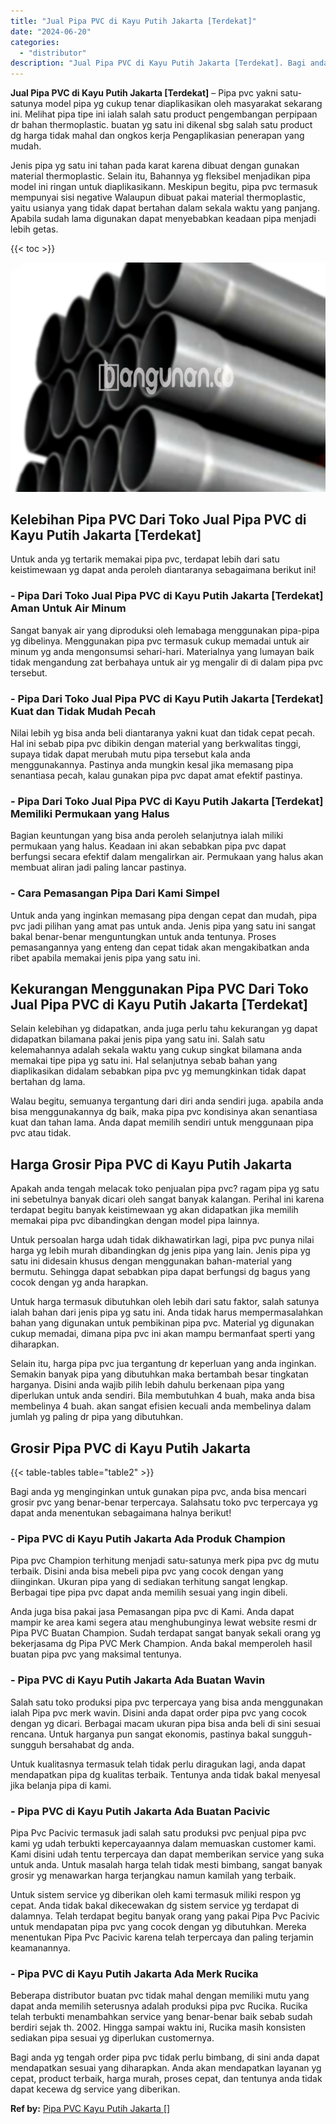 ```yaml
---
title: "Jual Pipa PVC di Kayu Putih Jakarta [Terdekat]"
date: "2024-06-20"
categories: 
  - "distributor"
description: "Jual Pipa PVC di Kayu Putih Jakarta [Terdekat]. Bagi anda yg tengah order pipa pvc tidak perlu bimbang, di sini anda dapat mendapatkan sesuai yang diharapkan..."
---
```


**Jual Pipa PVC di Kayu Putih Jakarta \[Terdekat\]** – Pipa pvc yakni satu-satunya model pipa yg cukup tenar diaplikasikan oleh masyarakat sekarang ini. Melihat pipa tipe ini ialah salah satu product pengembangan perpipaan dr bahan thermoplastic. buatan yg satu ini dikenal sbg salah satu product dg harga tidak mahal dan ongkos kerja Pengaplikasian penerapan yang mudah.

Jenis pipa yg satu ini tahan pada karat karena dibuat dengan gunakan material thermoplastic. Selain itu, Bahannya yg fleksibel menjadikan pipa model ini ringan untuk diaplikasikann. Meskipun begitu, pipa pvc termasuk mempunyai sisi negative Walaupun dibuat pakai material thermoplastic, yaitu usianya yang tidak dapat bertahan dalam sekala waktu yang panjang. Apabila sudah lama digunakan dapat menyebabkan keadaan pipa menjadi lebih getas.

{{< toc >}}

![Jual Pipa PVC di Kayu Putih Jakarta [Terdekat]](/images/jaul-pipa-pvc-59.png)

## Kelebihan Pipa PVC Dari Toko Jual Pipa PVC di Kayu Putih Jakarta \[Terdekat\]

Untuk anda yg tertarik memakai pipa pvc, terdapat lebih dari satu keistimewaan yg dapat anda peroleh diantaranya sebagaimana berikut ini!

### \- Pipa Dari Toko Jual Pipa PVC di Kayu Putih Jakarta \[Terdekat\] Aman Untuk Air Minum

Sangat banyak air yang diproduksi oleh lemabaga menggunakan pipa-pipa yg dibelinya. Menggunakan pipa pvc termasuk cukup memadai untuk air minum yg anda mengonsumsi sehari-hari. Materialnya yang lumayan baik tidak mengandung zat berbahaya untuk air yg mengalir di di dalam pipa pvc tersebut.

### \- Pipa Dari Toko Jual Pipa PVC di Kayu Putih Jakarta \[Terdekat\] Kuat dan Tidak Mudah Pecah

Nilai lebih yg bisa anda beli diantaranya yakni kuat dan tidak cepat pecah. Hal ini sebab pipa pvc dibikin dengan material yang berkwalitas tinggi, supaya tidak dapat merubah mutu pipa tersebut kala anda menggunakannya. Pastinya anda mungkin kesal jika memasang pipa senantiasa pecah, kalau gunakan pipa pvc dapat amat efektif pastinya.

### \- Pipa Dari Toko Jual Pipa PVC di Kayu Putih Jakarta \[Terdekat\] Memiliki Permukaan yang Halus

Bagian keuntungan yang bisa anda peroleh selanjutnya ialah miliki permukaan yang halus. Keadaan ini akan sebabkan pipa pvc dapat berfungsi secara efektif dalam mengalirkan air. Permukaan yang halus akan membuat aliran jadi paling lancar pastinya.

### \- Cara Pemasangan Pipa Dari Kami Simpel

Untuk anda yang inginkan memasang pipa dengan cepat dan mudah, pipa pvc jadi pilihan yang amat pas untuk anda. Jenis pipa yang satu ini sangat bakal benar-benar menguntungkan untuk anda tentunya. Proses pemasangannya yang enteng dan cepat tidak akan mengakibatkan anda ribet apabila memakai jenis pipa yang satu ini.

## Kekurangan Menggunakan Pipa PVC Dari Toko Jual Pipa PVC di Kayu Putih Jakarta \[Terdekat\]

Selain kelebihan yg didapatkan, anda juga perlu tahu kekurangan yg dapat didapatkan bilamana pakai jenis pipa yang satu ini. Salah satu kelemahannya adalah sekala waktu yang cukup singkat bilamana anda memakai tipe pipa yg satu ini. Hal selanjutnya sebab bahan yang diaplikasikan didalam sebabkan pipa pvc yg memungkinkan tidak dapat bertahan dg lama.

Walau begitu, semuanya tergantung dari diri anda sendiri juga. apabila anda bisa menggunakannya dg baik, maka pipa pvc kondisinya akan senantiasa kuat dan tahan lama. Anda dapat memilih sendiri untuk menggunaan pipa pvc atau tidak.

## Harga Grosir Pipa PVC di Kayu Putih Jakarta

Apakah anda tengah melacak toko penjualan pipa pvc? ragam pipa yg satu ini sebetulnya banyak dicari oleh sangat banyak kalangan. Perihal ini karena terdapat begitu banyak keistimewaan yg akan didapatkan jika memilih memakai pipa pvc dibandingkan dengan model pipa lainnya.

Untuk persoalan harga udah tidak dikhawatirkan lagi, pipa pvc punya nilai harga yg lebih murah dibandingkan dg jenis pipa yang lain. Jenis pipa yg satu ini didesain khusus dengan menggunakan bahan-material yang bermutu. Sehingga dapat sebabkan pipa dapat berfungsi dg bagus yang cocok dengan yg anda harapkan.

Untuk harga termasuk dibutuhkan oleh lebih dari satu faktor, salah satunya ialah bahan dari jenis pipa yg satu ini. Anda tidak harus mempermasalahkan bahan yang digunakan untuk pembikinan pipa pvc. Material yg digunakan cukup memadai, dimana pipa pvc ini akan mampu bermanfaat sperti yang diharapkan.

Selain itu, harga pipa pvc jua tergantung dr keperluan yang anda inginkan. Semakin banyak pipa yang dibutuhkan maka bertambah besar tingkatan harganya. Disini anda wajib pilih lebih dahulu berkenaan pipa yang diperlukan untuk anda sendiri. Bila membutuhkan 4 buah, maka anda bisa membelinya 4 buah. akan sangat efisien kecuali anda membelinya dalam jumlah yg paling dr pipa yang dibutuhkan.

## Grosir Pipa PVC di Kayu Putih Jakarta

{{< table-tables table="table2" >}}

Bagi anda yg menginginkan untuk gunakan pipa pvc, anda bisa mencari grosir pvc yang benar-benar terpercaya. Salahsatu toko pvc terpercaya yg dapat anda menentukan sebagaimana halnya berikut!

### \- Pipa PVC di Kayu Putih Jakarta Ada Produk Champion

Pipa pvc Champion terhitung menjadi satu-satunya merk pipa pvc dg mutu terbaik. Disini anda bisa mebeli pipa pvc yang cocok dengan yang diinginkan. Ukuran pipa yang di sediakan terhitung sangat lengkap. Berbagai tipe pipa pvc dapat anda memilih sesuai yang ingin dibeli.

Anda juga bisa pakai jasa Pemasangan pipa pvc di Kami. Anda dapat mampir ke area kami segera atau menghubunginya lewat website resmi dr Pipa PVC Buatan Champion. Sudah terdapat sangat banyak sekali orang yg bekerjasama dg Pipa PVC Merk Champion. Anda bakal memperoleh hasil buatan pipa pvc yang maksimal tentunya.

### \- Pipa PVC di Kayu Putih Jakarta Ada Buatan Wavin

Salah satu toko produksi pipa pvc terpercaya yang bisa anda menggunakan ialah Pipa pvc merk wavin. Disini anda dapat order pipa pvc yang cocok dengan yg dicari. Berbagai macam ukuran pipa bisa anda beli di sini sesuai rencana. Untuk harganya pun sangat ekonomis, pastinya bakal sungguh-sungguh bersahabat dg anda.

Untuk kualitasnya termasuk telah tidak perlu diragukan lagi, anda dapat mendapatkan pipa dg kualitas terbaik. Tentunya anda tidak bakal menyesal jika belanja pipa di kami.

### \- Pipa PVC di Kayu Putih Jakarta Ada Buatan Pacivic

Pipa Pvc Pacivic termasuk jadi salah satu produksi pvc penjual pipa pvc kami yg udah terbukti kepercayaannya dalam memuaskan customer kami. Kami disini udah tentu terpercaya dan dapat memberikan service yang suka untuk anda. Untuk masalah harga telah tidak mesti bimbang, sangat banyak grosir yg menawarkan harga terjangkau namun kamilah yang terbaik.

Untuk sistem service yg diberikan oleh kami termasuk miliki respon yg cepat. Anda tidak bakal dikecewakan dg sistem service yg terdapat di dalamnya. Telah terdapat begitu banyak orang yang pakai Pipa Pvc Pacivic untuk mendapatan pipa pvc yang cocok dengan yg dibutuhkan. Mereka menentukan Pipa Pvc Pacivic karena telah terpercaya dan paling terjamin keamanannya.

### \- Pipa PVC di Kayu Putih Jakarta Ada Merk Rucika

Beberapa distributor buatan pvc tidak mahal dengan memiliki mutu yang dapat anda memilih seterusnya adalah produksi pipa pvc Rucika. Rucika telah terbukti menambahkan service yang benar-benar baik sebab sudah berdiri sejak th. 2002. Hingga sampai waktu ini, Rucika masih konsisten sediakan pipa sesuai yg diperlukan customernya.

Bagi anda yg tengah order pipa pvc tidak perlu bimbang, di sini anda dapat mendapatkan sesuai yang diharapkan. Anda akan mendapatkan layanan yg cepat, product terbaik, harga murah, proses cepat, dan tentunya anda tidak dapat kecewa dg service yang diberikan.

**Ref by:** [Pipa PVC Kayu Putih Jakarta []](https://id.wikipedia.org/wiki/Pipa)
